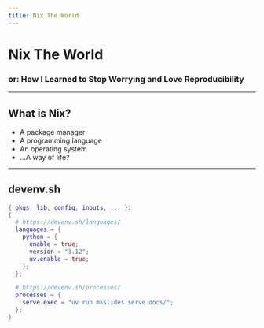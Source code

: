 ```yaml
---
title: Nix The World
---
```


# Nix The World
### or: How I Learned to Stop Worrying and Love Reproducibility <!-- .element: class="fragment" -->

---

## What is Nix?
- A package manager <!-- .element: class="fragment" -->
- A programming language <!-- .element: class="fragment" -->
- An operating system <!-- .element: class="fragment" -->
- ...A way of life? <!-- .element: class="fragment" -->

---
## devenv.sh
```nix
{ pkgs, lib, config, inputs, ... }:
{
  # https://devenv.sh/languages/
  languages = {
    python = {
      enable = true;
      version = "3.12";
      uv.enable = true;
    };
  };

  # https://devenv.sh/processes/
  processes = {
    serve.exec = "uv run mkslides serve docs/";
  };
}
```
